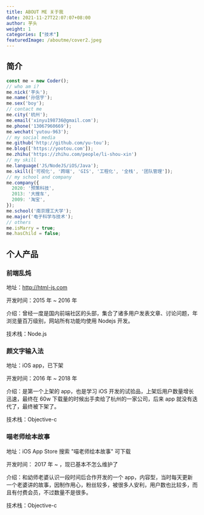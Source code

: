 ```yaml
---
title: ABOUT ME 关于我
date: 2021-11-27T22:07:07+08:00
author: 芋头
weight: 1
categories: ["技术"]
featuredImage: /aboutme/cover2.jpeg
---
```


<!--more-->

## 简介

```Javascript
const me = new Coder();
// who am i?
me.nick('芋头');
me.name('孙信宇');
me.sex('boy');
// contact me
me.city('杭州');
me.email('xinyu198736@gmail.com');
me.phone('13067960669');
me.wechat('yutou-963');
// my social media
me.github('http://github.com/yu-tou');
me.blog(['https://yootou.com']);
me.zhihu('https://zhihu.com/people/li-shou-xin')
// my skill
me.language('JS/NodeJS/iOS/Java');
me.skill(['可视化', '跨端', 'GIS', '工程化', '全栈', '团队管理']);
// my school and company
me.company({
  2020: '预策科技',
  2013: '大搜车',
  2009: '淘宝',
});
me.school('南京理工大学');
me.major('电子科学与技术');
// others
me.isMarry = true;
me.hasChild = false;
```

## 个人产品

### 前端乱炖

地址：http://html-js.com

开发时间：2015 年 ~ 2016 年

介绍：曾经一度是国内前端社区的头部，集合了诸多用户发表文章、讨论问题，年浏览量百万级别，网站所有功能均使用 Nodejs 开发。

技术栈：Node.js

### 颜文字输入法

地址：iOS app，已下架

开发时间：2016 年 ~ 2018 年

介绍：是第一个上架的 app，也是学习 iOS 开发的试验品，上架后用户数量增长迅速，最终在 60w 下载量的时候出手卖给了杭州的一家公司，后来 app 就没有迭代了，最终被下架了。

技术栈：Objective-c

### 喵老师绘本故事

地址：iOS App Store 搜索 "喵老师绘本故事" 可下载

开发时间： 2017 年 ~ ，现已基本不怎么维护了

介绍：和幼师老婆认识一段时间后合作开发的一个 app，内容型，当时每天更新一个老婆讲的故事，因制作用心，粉丝较多，被很多人安利，用户数也比较多，而且有付费会员，不过数量不是很多。

技术栈：Objective-c
